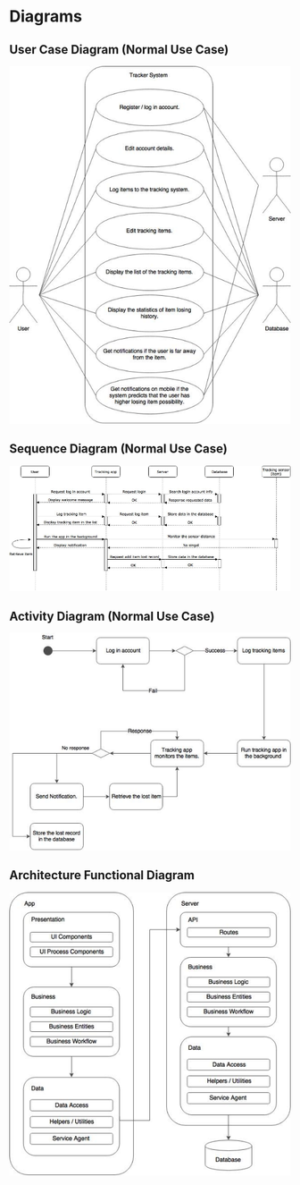 # Diagrams

## User Case Diagram (Normal Use Case)

![](assets/user-case-diagram.jpg)

## Sequence Diagram (Normal Use Case)

![](assets/sequence-diagram-normal-use-case.jpg)

## Activity Diagram (Normal Use Case)

![](assets/activity-diagram-normal-use-case.jpg)

## Architecture Functional Diagram

![](assets/functional-architecture-diagram.jpg)